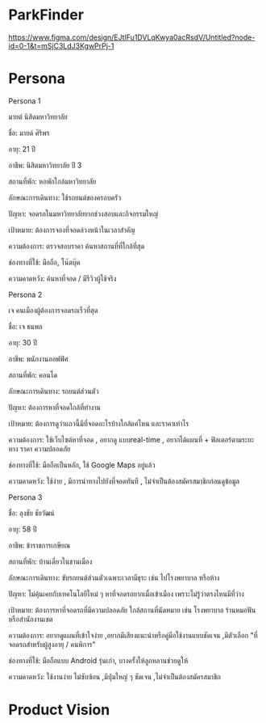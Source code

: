 # ParkFinder
https://www.figma.com/design/EJtIFu1DVLqKwya0acRsdV/Untitled?node-id=0-1&t=mSjC3LdJ3KgwPrPj-1

# Persona
Persona 1

มายต์  นิสิตมหาวิทยาลัย

ชื่อ: มายด์ ศิริพร

อายุ: 21 ปี

อาชีพ: นิสิตมหาวิทยาลัย ปี 3

สถานที่พัก: หอพักใกล้มหาวิทยาลัย

ลักษณะการเดินทาง: ใช้รถยนต์ของครอบครัว

ปัญหา: จอดรถในมหาวิทยาลัยยากช่วงสอบและกิจกรรมใหญ่

เป้าหมาย: ต้องการจองที่จอดล่วงหน้าในเวลาสำคัญ

ความต้องการ: ตรวจสอบราคา ค้นหาสถานที่ที่ใกล้ที่สุด

ช่องทางที่ใช้: มือถือ, โน๊ตบุ๊ค

ความคาดหวัง: ค้นหาที่จอด / มีรีวิวผู้ใช้จริง
 
Persona 2

เจ คนเมืองผู้ต้องการจอดรถเร็วที่สุด

ชื่อ: เจ ธนพล

อายุ: 30 ปี

อาชีพ: พนักงานออฟฟิศ

สถานที่พัก: คอนโด

ลักษณะการเดินทาง: รถยนต์ส่วนตัว

ปัญหา: ต้องการหาที่จอดใกล้ที่ทำงาน

เป้าหมาย: ต้องการดูว่าแถวนี้มีที่จอดอะไรบ้างใกล้แค่ไหน และราคาเท่าไร

ความต้องการ: ใช้เว็บไซต์หาที่จอด  , อยากดู แบบreal-time  , อยากได้แผนที่ + ฟิลเตอร์ตามระยะทาง ราคา ความปลอดภัย

ช่องทางที่ใช้: มือถือเป็นหลัก, ใช้ Google Maps อยู่แล้ว

ความคาดหวัง: ใช้ง่าย , มีการนำทางไปยังที่จอดทันที , ไม่จำเป็นต้องสมัครสมาชิกก่อนดูข้อมูล
 
Persona 3

ชื่อ: ลุงชัย ชัยวัฒน์

อายุ: 58 ปี

อาชีพ: ข้าราชการเกษียณ

สถานที่พัก: บ้านเดี่ยวในชานเมือง

ลักษณะการเดินทาง: ขับรถยนต์ส่วนตัวเฉพาะเวลามีธุระ เช่น ไปโรงพยาบาล หรือห้าง

ปัญหา: ไม่คุ้นเคยกับเทคโนโลยีใหม่ ๆ หาที่จอดรถยากเมื่อเข้าเมือง เพราะไม่รู้ว่าตรงไหนมีที่ว่าง

เป้าหมาย: ต้องการหาที่จอดรถที่มีความปลอดภัย ใกล้สถานที่นัดหมาย เช่น โรงพยาบาล ร้านหมอฟัน หรือสำนักงานเขต

ความต้องการ: อยากดูแผนที่เข้าใจง่าย ,อยากมีเสียงแนะนำหรือคู่มือใช้งานแบบชัดเจน ,มีตัวเลือก "ที่จอดรถสำหรับผู้สูงอายุ / คนพิการ"

ช่องทางที่ใช้: มือถือแบบ Android รุ่นเก่า, บางครั้งให้ลูกหลานช่วยดูให้

ความคาดหวัง: ใช้งานง่าย ไม่ซับซ้อน ,มีปุ่มใหญ่ ๆ ชัดเจน ,ไม่จำเป็นต้องสมัครสมาชิก

# Product Vision
